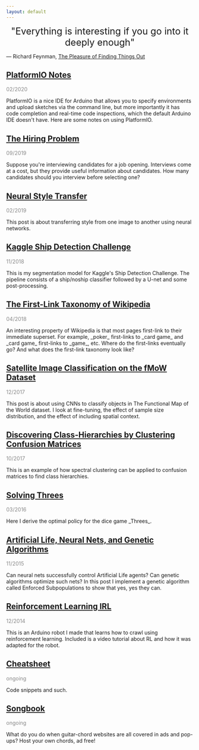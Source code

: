```yaml
---
layout: default
---
```


<center style="font-size:25px;">"Everything is interesting if you go into it deeply enough"</center>

&mdash; Richard Feynman, [The Pleasure of Finding Things Out](https://en.wikipedia.org/wiki/The_Pleasure_of_Finding_Things_Out)

## [PlatformIO Notes](platformio-notes.html)

<p style="opacity:0.5">02/2020</p>
PlatformIO is a nice IDE for Arduino that allows you to specify environments and upload sketches via the command line, but more importantly it has code completion and real-time code inspections, which the default Arduino IDE doesn't have.  Here are some notes on using PlatformIO.

## [The Hiring Problem](hiring-problem.html)

<p style="opacity:0.5">09/2019</p>
Suppose you're interviewing candidates for a job opening. Interviews come at a cost, but they provide useful information about candidates. How many candidates should you interview before selecting one?

## [Neural Style Transfer](neural-style-transfer.html)

<p style="opacity:0.5">02/2019</p>
This post is about transferring style from one image to another using neural networks.

## [Kaggle Ship Detection Challenge](airbus.html)

<p style="opacity:0.5">11/2018</p>
This is my segmentation model for Kaggle's Ship Detection Challenge.  The pipeline consists of a ship/noship classifier followed by a U-net and some post-processing.

## [The First-Link Taxonomy of Wikipedia](wikilinks.html)

<p style="opacity:0.5">04/2018</p>
An interesting property of Wikipedia is that most pages first-link to their immediate superset.  For example, _poker_ first-links to _card game_ and _card game_ first-links to _game_, etc.  Where do the first-links eventually go?  And what does the first-link taxonomy look like?

## [Satellite Image Classification on the fMoW Dataset](fmow.html)

<p style="opacity:0.5">12/2017</p>
This post is about using CNNs to classify objects in The Functional Map of the World dataset. I look at fine-tuning, the effect of sample size distribution, and the effect of including spatial context.

## [Discovering Class-Hierarchies by Clustering Confusion Matrices](cm-clustering.html)

<p style="opacity:0.5">10/2017</p>
This is an example of how spectral clustering can be applied to confusion matrices to find class hierarchies.

## [Solving Threes](bellman.md)

<p style="opacity:0.5">03/2016</p>
Here I derive the optimal policy for the dice game _Threes_.

## [Artificial Life, Neural Nets, and Genetic Algorithms](neuroev.html)

<p style="opacity:0.5">11/2015</p>
Can neural nets successfully control Artificial Life agents?  Can genetic algorithms optimize such nets?  In this post I implement a genetic algorithm called Enforced Subpopulations to show that yes, yes they can.

## [Reinforcement Learning IRL](rl.html)

<p style="opacity:0.5">12/2014</p>
This is an Arduino robot I made that learns how to crawl using reinforcement learning.  Included is a video tutorial about RL and how it was adapted for the robot.

## [Cheatsheet](cheatsheet.html)

<p style="opacity:0.5">ongoing</p>
Code snippets and such.

## [Songbook](songbook.html)

<p style="opacity:0.5">ongoing</p>
What do you do when guitar-chord websites are all covered in ads and pop-ups?  Host your own chords, ad free!

<br />